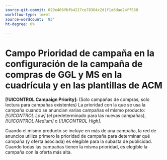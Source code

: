 ```yaml
---
source-git-commit: 029e406fbfb4217ce78364c2d1f1a6dae24ff588
workflow-type: tm+mt
source-wordcount: '93'
ht-degree: 0%

---
```

# Campo Prioridad de campaña en la configuración de la campaña de compras de GGL y MS en la cuadrícula y en las plantillas de ACM

**[!UICONTROL Campaign Priority]:** (Solo campañas de compras; solo lectura para campañas existentes) La prioridad con la que se usa la campaña cuando se anuncian varias campañas
el mismo producto: *[!UICONTROL Low]* (el predeterminado para las nuevas campañas), *[!UICONTROL Medium]* o *[!UICONTROL High]*.

Cuando el mismo producto se incluye en más de una campaña, la red de anuncios utiliza primero la prioridad de campaña para determinar qué campaña (y oferta asociada) es elegible
para la subasta de publicidad. Cuando todas las campañas tienen la misma prioridad, es elegible la campaña con la oferta más alta.
